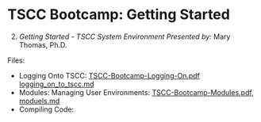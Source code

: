 # TSCC Bootcamp: Getting Started

2. _Getting Started - TSCC System Environment_ 
_Presented by:_ Mary Thomas, Ph.D.

Files: 
* Logging Onto TSCC: [TSCC-Bootcamp-Logging-On.pdf](TSCC-Bootcamp-Logging-On.pdf)  [logging_on_to_tscc.md](logging_on_to_tscc.md)
* Modules: Managing User Environments: [TSCC-Bootcamp-Modules.pdf](TSCC-Bootcamp-Modules.pdf),  [moduels.md](modules.pdf)
* Compiling Code:
